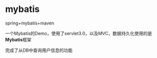 # mybatis
spring+mybatis+maven

一个Mybatis的Demo，使用了servlet3.0，以及MVC，数据持久化使用的是**Mybatis**框架

完成了从DB中查询用户信息的功能
